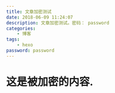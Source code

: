 ```yaml
---
title: 文章加密测试
date: 2018-06-09 11:24:07
description: 文章加密测试。密码： password
categories:
	- 博客
tags:
	- hexo
password: password
---
```


<!-- more -->


# 这是被加密的内容.
